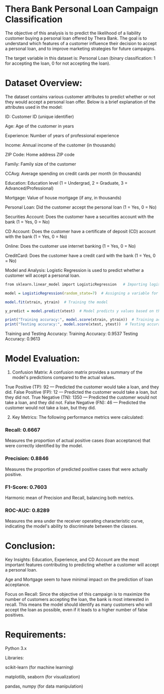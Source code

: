 # Thera Bank Personal Loan Campaign Classification

The objective of this analysis is to predict the likelihood of a liability customer buying a personal loan offered by Thera Bank. The goal is to understand which features of a customer influence their decision to accept a personal loan, and to improve marketing strategies for future campaigns.

The target variable in this dataset is:
Personal Loan (binary classification: 1 for accepting the loan, 0 for not accepting the loan).

# Dataset Overview:
The dataset contains various customer attributes to predict whether or not they would accept a personal loan offer. Below is a brief explanation of the attributes used in the model:

ID: Customer ID (unique identifier)

Age: Age of the customer in years

Experience: Number of years of professional experience

Income: Annual income of the customer (in thousands)

ZIP Code: Home address ZIP code

Family: Family size of the customer

CCAvg: Average spending on credit cards per month (in thousands)

Education: Education level (1 = Undergrad, 2 = Graduate, 3 = Advanced/Professional)

Mortgage: Value of house mortgage (if any, in thousands)

Personal Loan: Did the customer accept the personal loan (1 = Yes, 0 = No)

Securities Account: Does the customer have a securities account with the bank (1 = Yes, 0 = No)

CD Account: Does the customer have a certificate of deposit (CD) account with the bank (1 = Yes, 0 = No)

Online: Does the customer use internet banking (1 = Yes, 0 = No)

CreditCard: Does the customer have a credit card with the bank (1 = Yes, 0 = No)

Model and Analysis:
Logistic Regression is used to predict whether a customer will accept a personal loan.

```r
from sklearn.linear_model import LogisticRegression   # Importing logistic regression from scikit-learn

model = LogisticRegression(random_state=7)  # Assigning a variable for the algorithm

model.fit(xtrain, ytrain)  # Training the model

y_predict = model.predict(xtest)  # Model predicts y values based on the test dataset

print("Training accuracy:", model.score(xtrain, ytrain))  # Training accuracy
print("Testing accuracy:", model.score(xtest, ytest))  # Testing accuracy
```
Training and Testing Accuracy:
Training Accuracy: 0.9537
Testing Accuracy: 0.9613

# Model Evaluation:

1. Confusion Matrix:
A confusion matrix provides a summary of the model's predictions compared to the actual values.

True Positive (TP): 92 — Predicted the customer would take a loan, and they did.
False Positive (FP): 12 — Predicted the customer would take a loan, but they did not.
True Negative (TN): 1350 — Predicted the customer would not take a loan, and they did not.
False Negative (FN): 46 — Predicted the customer would not take a loan, but they did.


2. Key Metrics:
The following performance metrics were calculated:

### Recall: 0.6667

Measures the proportion of actual positive cases (loan acceptance) that were correctly identified by the model.

### Precision: 0.8846

Measures the proportion of predicted positive cases that were actually positive.

### F1-Score: 0.7603

Harmonic mean of Precision and Recall, balancing both metrics.

### ROC-AUC: 0.8289

Measures the area under the receiver operating characteristic curve, indicating the model's ability to discriminate between the classes.

# Conclusion:
Key Insights:
Education, Experience, and CD Account are the most important features contributing to predicting whether a customer will accept a personal loan.

Age and Mortgage seem to have minimal impact on the prediction of loan acceptance.

Focus on Recall: Since the objective of this campaign is to maximize the number of customers accepting the loan, the bank is most interested in recall. This means the model should identify as many customers who will accept the loan as possible, even if it leads to a higher number of false positives.

# Requirements:
Python 3.x

Libraries:

scikit-learn (for machine learning)

matplotlib, seaborn (for visualization)

pandas, numpy (for data manipulation)
